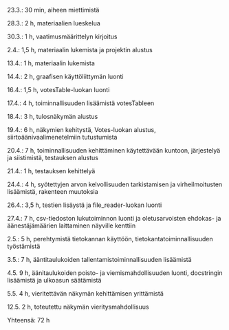 23.3.: 30 min, aiheen miettimistä

28.3.: 2 h, materiaalien lueskelua

30.3.: 1 h, vaatimusmäärittelyn kirjoitus

2.4.: 1,5 h, materiaalin lukemista ja projektin alustus

13.4.: 1 h, materiaalin lukemista

14.4.: 2 h, graafisen käyttöliittymän luonti

16.4.: 1,5 h, votesTable-luokan luonti

17.4.: 4 h, toiminnallisuuden lisäämistä votesTableen

18.4.: 3 h, tulosnäkymän alustus

19.4.: 6 h, näkymien kehitystä, Votes-luokan alustus, siirtoäänivaalimenetelmiin tutustumista

20.4.: 7 h, toiminnallisuuden kehittäminen käytettävään kuntoon, järjestelyä ja siistimistä, testauksen alustus

21.4.: 1 h, testauksen kehittelyä

24.4.: 4 h, syötettyjen arvon kelvollisuuden tarkistamisen ja virheilmoitusten lisäämistä, rakenteen muutoksia

26.4.: 3,5 h, testien lisäystä ja file_reader-luokan luonti

27.4.: 7 h, csv-tiedoston lukutoiminnon luonti ja oletusarvoisten ehdokas- ja äänestäjämäärien laittaminen näyville kenttiin

2.5.: 5 h, perehtymistä tietokannan käyttöön, tietokantatoiminnallisuuden työstämistä

3.5.: 7 h, ääntitaulukoiden tallentamistoiminnallisuuden lisäämistä

4.5. 9 h, äänitaulukoiden poisto- ja viemismahdollisuuden luonti, docstringin lisäämistä ja ulkoasun säätämistä

5.5. 4 h, vieritettävän näkymän kehittämisen yrittämistä

12.5. 2 h, toteutettu näkymän vieritysmahdollisuus

Yhteensä: 72 h